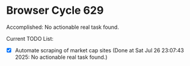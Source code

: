 # Browser Cycle 629

Accomplished: No actionable real task found.

Current TODO List:

- [x] Automate scraping of market cap sites  (Done at Sat Jul 26 23:07:43 2025: No actionable real task found.)